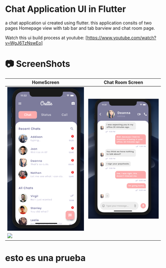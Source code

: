 # Chat Application UI in Flutter
a chat application ui created using flutter. this application consits of two pages Homepage view with tab bar and tab barview and chat room page.

Watch this ui build process at youtube: [https://www.youtube.com/watch?v=WgJ6TzNswEo]

# 📷 ScreenShots
| HomeScreen                      | Chat Room Screen
--------------------------------- | ---------------------------------
<img src="screenshot/app-screen-1.png" width="400"> | <img src="screenshot/app-screen-2.png" width="400">
<img src="screenshot/video.gif"> |

# esto es una prueba